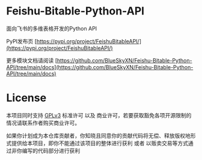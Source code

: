 # Feishu-Bitable-Python-API
面向飞书的多维表格开发的Python API

PyPI发布页 [https://pypi.org/project/FeishuBitableAPI/](https://pypi.org/project/FeishuBitableAPI/)

更多模块文档请阅读 [https://github.com/BlueSkyXN/Feishu-Bitable-Python-API/tree/main/docs](https://github.com/BlueSkyXN/Feishu-Bitable-Python-API/tree/main/docs)

# License
本项目同时支持 [GPLv3](https://github.com/BlueSkyXN/Feishu-Bitable-Python-API/blob/main/LICENSE) 标准许可 以及 商业许可，若要获取豁免各项开源限制的情况请联系作者购买商业许可。

如果你计划成为本仓库贡献者，你知晓且同意你的贡献代码将无偿、释放版权地形式提供给本项目，即你不能通过该项目的整体进行获利 或者 以贩卖交易等方式通过非你编写的代码部分进行获利